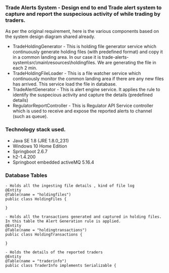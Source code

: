 ### Trade Alerts System - Design end to end Trade alert system to capture and report the suspecious activity of while trading by traders.
As per the original requirement, here is the various components based on the system design diagram shared already.
- TradeHoldingGenerator -  This is holding file generator service which continuously generate holding files (with predefined format) and copy it in a common landing area. In our case it is trade-alerts-system\src\main\resources\holdingfiles. We are generating the file in each 2 min.
- TradeHoldingFileLoader - This is a file watcher service which continuously monitor the common landing area if there are any new files has arrived. This service load 
the file in database.
- TradeAlertGenerator - This is alert engine service. It applies the rule to identify the suspecious activity and capture the details (predefined details)
- RegulatorReportController - This is Regulator API Service controller which is used to receive and expose the reported alerts to channel (such as queue).

### Technology stack used. 
- Java SE 1.8 (JRE 1.8.0_231)
- Windows 10 Home Edition
- Springboot 2.6.7
- h2-1.4.200 
- Springboot embedded activeMQ 5.16.4
### Database Tables
```
- Holds all the ingesting file details , kind of file log 
@Entity
@Table(name = "holdingfiles")
public class HoldingFiles {

}

- Holds all the transactions generated and captured in holding files. In this table the Alert Generation rule is applied. 
@Entity
@Table(name = "holdingtransactions")
public class HoldingTransactions {

}

- Holds the details of the reported traders
@Entity
@Table(name = "traderinfo")
public class TraderInfo implements Serializable {

```


